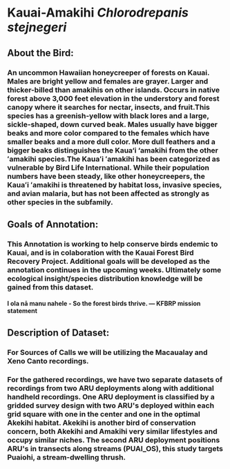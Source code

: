 # **Kauai-Amakihi** ***Chlorodrepanis stejnegeri***
## About the Bird:
### An uncommon Hawaiian honeycreeper of forests on Kauai. Males are bright yellow and females are grayer. Larger and thicker-billed than amakihis on other islands. Occurs in native forest above 3,000 feet elevation in the understory and forest canopy where it searches for nectar, insects, and fruit.This species has a greenish-yellow with black lores and a large, sickle-shaped, down curved beak. Males usually have bigger beaks and more color compared to the females which have smaller beaks and a more dull color. More dull feathers and a bigger beaks distinguishes the Kaua‘i ‘amakihi from the other ʻamakihi species.The Kauaʻi ʻamakihi has been categorized as vulnerable by Bird Life International. While their population numbers have been steady, like other honeycreepers, the Kauaʻi ʻamakihi is threatened by habitat loss, invasive species, and avian malaria, but has not been affected as strongly as other species in the subfamily. 
## Goals of Annotation:
### This Annotation is working to help conserve birds endemic to Kauai, and is in colaboration with the Kauai Forest Bird Recovery Project. Additional goals will be developed as the annotation continues in the upcoming weeks. Ultimately some ecological insight/species distribution knowledge will be gained from this dataset.
#### I ola nā manu nahele - So the forest birds thrive. &mdash; KFBRP mission statement
## Description of Dataset:
### For Sources of Calls we will be utilizing the Macaualay and Xeno Canto recordings.  
### For the gathered recordings, we have two separate datasets of recordings from two ARU deployments along with additional handheld recordings. One ARU deployment is classified by a gridded survey design with two ARU's deployed within each grid square with one in the center and one in the optimal Akekihi habitat. Akekihi is another bird of conservation concern, both Akekihi and Amakihi very similar lifestyles and occupy similar niches. The second ARU deployment positions ARU's in transects along streams (PUAI_OS), this study targets Puaiohi, a stream-dwelling thrush.
